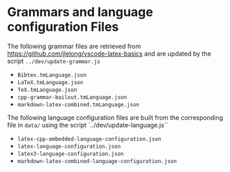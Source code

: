# Grammars and language configuration Files

The following grammar files are retrieved from https://github.com/jlelong/vscode-latex-basics and are updated by the script `../dev/update-grammar.js`

- `Bibtex.tmLanguage.json`
- `LaTeX.tmLanguage.json`
- `TeX.tmLanguage.json`
- `cpp-grammar-bailout.tmLanguage.json`
- `markdown-latex-combined.tmLanguage.json`

The following language configuration files are built from the corresponding file in `data/` using the script `../dev/update-language.js``

- `latex-cpp-embedded-language-configuration.json`
- `latex-language-configuration.json`
- `latex3-language-configuration.json`
- `markdown-latex-combined-language-configuration.json`
